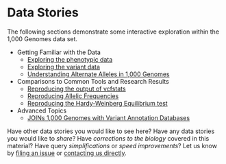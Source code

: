 Data Stories
==========================

The following sections demonstrate some interactive exploration within the 1,000 Genomes data set.  

 * Getting Familiar with the Data
   * [Exploring the phenotypic data](./exploring-the-phenotypic-data)
   * [Exploring the variant data](./exploring-the-variant-data)
   * [Understanding Alternate Alleles in 1,000 Genomes](./understanding-alternate-alleles)
 * Comparisons to Common Tools and Research Results
   * [Reproducing the output of vcfstats](./reproducing-vcfstats)
   * [Reproducing Allelic Frequencies](./reproducing-allelic-frequencies)
   * [Reproducing the Hardy-Weinberg Equilibrium test](./reproducing-hardy-weinberg-equilibrium)
 * Advanced Topics
   * [JOINs 1,000 Genomes with Variant Annotation Databases](./annotation-joins)

Have other data stories you would like to see here?  Have any data stories you would like to *share*?  Have *corrections to the biology* covered in this material?  Have query *simplifications* or *speed improvements*?  Let us know by [filing an issue](https://github.com/googlegenomics/bigquery-examples/issues) or [contacting us directly](mailto:google-genomics-contact@googlegroups.com).
